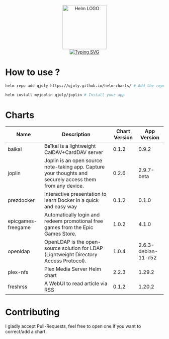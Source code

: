 <p align="center">
    <img src="https://helm.sh/img/helm.svg" width="140px" alt="Helm LOGO"/>
    <br>
    <a href="https://qjoly.github.io/helm-charts"><img src="https://readme-typing-svg.herokuapp.com?font=Fira+Code&pause=1000&color=0F1689&background=FFFFFF00&center=true&vCenter=true&width=435&lines=QJOLY’s+Chart+Repository;qjoly.github.io%2Fhelm-charts;+Feel+free+to+contribute" alt="Typing SVG" /></a>
</p>

# How to use ? 

```bash
helm repo add qjoly https://qjoly.github.io/helm-charts/ # Add the repo to your helm
```
```bash
helm install myjoplin qjoly/joplin # Install your app
```

# Charts

| Name  | Description | Chart Version | App Version |
|-------|-------------|---------------|-------------|
| baikal | Baïkal is a lightweight CalDAV+CardDAV server | 0.1.2 | 0.9.2 |
| joplin | Joplin is an open source note-taking app. Capture your thoughts and securely access them from any device. | 0.2.6 | 2.9.7-beta |
| prezdocker | Interactive presentation to learn Docker in a quick and easy way | 0.1.2 | 0.1.0 |
| epicgames-freegame | Automatically login and redeem promotional free games from the Epic Games Store. | 1.0.2 | 4.1.0 |
| openldap | OpenLDAP is the open-source solution for LDAP (Lightweight Directory Access Protocol). | 1.0.4 | 2.6.3-debian-11-r52 |
| plex-nfs | Plex Media Server Helm chart | 2.2.3 | 1.29.2 |
| freshrss | A WebUI to read article via RSS | 0.1.2 | 1.20.2 |


# Contributing 

I gladly accept Pull-Requests, feel free to open one if you want to correct/add a chart. 

